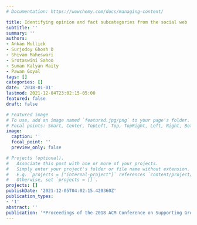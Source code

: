 ```yaml
---
# Documentation: https://wowchemy.com/docs/managing-content/

title: Identifying opinion and fact subcategories from the social web
subtitle: ''
summary: ''
authors:
- Ankan Mullick
- Surjodoy Ghosh D
- Shivam Maheswari
- Srotaswini Sahoo
- Suman Kalyan Maity
- Pawan Goyal
tags: []
categories: []
date: '2018-01-01'
lastmod: 2021-12-04T23:02:15-05:00
featured: false
draft: false

# Featured image
# To use, add an image named `featured.jpg/png` to your page's folder.
# Focal points: Smart, Center, TopLeft, Top, TopRight, Left, Right, BottomLeft, Bottom, BottomRight.
image:
  caption: ''
  focal_point: ''
  preview_only: false

# Projects (optional).
#   Associate this post with one or more of your projects.
#   Simply enter your project's folder or file name without extension.
#   E.g. `projects = ["internal-project"]` references `content/project/deep-learning/index.md`.
#   Otherwise, set `projects = []`.
projects: []
publishDate: '2021-12-05T04:02:15.420360Z'
publication_types:
- '1'
abstract: ''
publication: '*Proceedings of the 2018 ACM Conference on Supporting Group Work (GROUP)*'
---
```

